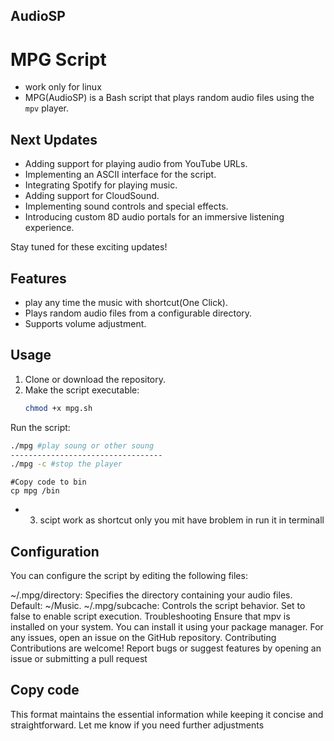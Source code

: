 
## AudioSP

# MPG Script

- work only for linux
- MPG(AudioSP) is a Bash script that plays random audio files using the `mpv` player.

## Next Updates

- Adding support for playing audio from YouTube URLs.
- Implementing an ASCII interface for the script.
- Integrating Spotify for playing music.
- Adding support for CloudSound.
- Implementing sound controls and special effects.
- Introducing custom 8D audio portals for an immersive listening experience.

Stay tuned for these exciting updates!

## Features

- play any time the music with shortcut(One Click).
- Plays random audio files from a configurable directory.
- Supports volume adjustment.

## Usage

1. Clone or download the repository.
2. Make the script executable:
   ```bash
   chmod +x mpg.sh
Run the script:
   ```bash
   ./mpg #play soung or other soung
----------------------------------
   ./mpg -c #stop the player
```
```fish
#Copy code to bin
cp mpg /bin
```
- 3. scipt work as shortcut only you mit have broblem in run it in terminall
 ## Configuration
You can configure the script by editing the following files:

~/.mpg/directory: Specifies the directory containing your audio files. Default: ~/Music.
~/.mpg/subcache: Controls the script behavior. Set to false to enable script execution.
Troubleshooting
Ensure that mpv is installed on your system. You can install it using your package manager.
For any issues, open an issue on the GitHub repository.
Contributing
Contributions are welcome! Report bugs or suggest features by opening an issue or submitting a pull request


## Copy code

This format maintains the essential information while keeping it concise and straightforward. Let me know if you need further adjustments
